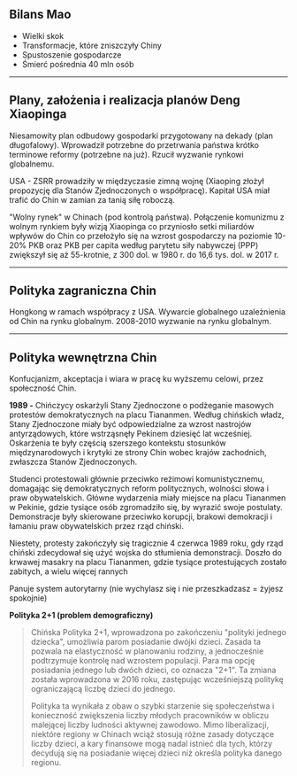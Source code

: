 ## Bilans Mao
- Wielki skok
- Transformacje, które zniszczyły Chiny
- Spustoszenie gospodarcze
- Śmierć pośrednia 40 mln osób

---
## Plany, założenia i realizacja planów Deng Xiaopinga
Niesamowity plan odbudowy gospodarki przygotowany na dekady (plan długofalowy). Wprowadził potrzebne do przetrwania państwa krótko terminowe reformy (potrzebne na już). Rzucił wyzwanie rynkowi globalnemu. 

USA - ZSRR prowadziły w międzyczasie zimną wojnę (Xiaoping złożył propozycję dla Stanów Zjednoczonych o współpracę). Kapitał USA miał trafić do Chin w zamian za tanią siłę roboczą.

"Wolny rynek" w Chinach (pod kontrolą państwa). Połączenie komunizmu z wolnym rynkiem były wizją Xiaopinga co przyniosło setki miliardów wpływów do Chin co przełożyło się na wzrost gospodarczy na poziomie 10-20% PKB oraz PKB per capita według parytetu siły nabywczej (PPP) zwiększył się aż 55-krotnie, z 300 dol. w 1980 r. do 16,6 tys. dol. w 2017 r.

---
## Polityka zagraniczna Chin
Hongkong w ramach współpracy z USA. Wywarcie globalnego uzależnienia od Chin na rynku globalnym. 2008-2010 wyzwanie na rynku globalnym.

---
## Polityka wewnętrzna Chin
Konfucjanizm, akceptacja i wiara w pracę ku wyższemu celowi, przez społeczność Chin.

**1989 -** Chińczycy oskarżyli Stany Zjednoczone o podżeganie masowych protestów demokratycznych na placu Tiananmen. Według chińskich władz, Stany Zjednoczone miały być odpowiedzialne za wzrost nastrojów antyrządowych, które wstrząsnęły Pekinem dziesięć lat wcześniej. Oskarżenia te były częścią szerszego kontekstu stosunków międzynarodowych i krytyki ze strony Chin wobec krajów zachodnich, zwłaszcza Stanów Zjednoczonych.

Studenci protestowali głównie przeciwko reżimowi komunistycznemu, domagając się demokratycznych reform politycznych, wolności słowa i praw obywatelskich. Główne wydarzenia miały miejsce na placu Tiananmen w Pekinie, gdzie tysiące osób zgromadziło się, by wyrazić swoje postulaty. Demonstracje były skierowane przeciwko korupcji, brakowi demokracji i łamaniu praw obywatelskich przez rząd chiński.

Niestety, protesty zakończyły się tragicznie 4 czerwca 1989 roku, gdy rząd chiński zdecydował się użyć wojska do stłumienia demonstracji. Doszło do krwawej masakry na placu Tiananmen, gdzie tysiące protestujących zostało zabitych, a wielu więcej rannych

Panuje system autorytarny (nie wychylasz się i nie przeszkadzasz = żyjesz spokojnie)

**Polityka 2+1 (problem demograficzny)**
> Chińska Polityka 2+1, wprowadzona po zakończeniu "polityki jednego dziecka", umożliwia parom posiadanie dwójki dzieci. Zasada ta pozwala na elastyczność w planowaniu rodziny, a jednocześnie podtrzymuje kontrolę nad wzrostem populacji. Para ma opcję posiadania jednego lub dwóch dzieci, co oznacza "2+1". Ta zmiana została wprowadzona w 2016 roku, zastępując wcześniejszą politykę ograniczającą liczbę dzieci do jednego.
> 
> Polityka ta wynikała z obaw o szybki starzenie się społeczeństwa i konieczność zwiększenia liczby młodych pracowników w obliczu malejącej liczby ludności aktywnej zawodowo. Mimo liberalizacji, niektóre regiony w Chinach wciąż stosują różne zasady dotyczące liczby dzieci, a kary finansowe mogą nadal istnieć dla tych, którzy decydują się na posiadanie więcej dzieci niż określa polityka danego regionu.